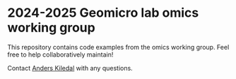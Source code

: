 # 2024-2025 Geomicro lab omics working group

This repository contains code examples from the omics working group. Feel free to help collaboratively maintain!

Contact [Anders Kiledal](mailto:kiledal@umich.edu]) with any questions.